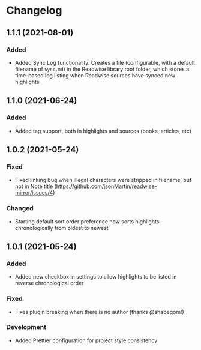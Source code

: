 # Changelog

## 1.1.1 (2021-08-01)
### Added
- Added Sync Log functionality. Creates a file (configurable, with a default filename of `Sync.md`) in the Readwise library root folder, which stores a time-based log listing when Readwise sources have synced new highlights

## 1.1.0 (2021-06-24)
### Added
- Added tag support, both in highlights and sources (books, articles, etc)

## 1.0.2 (2021-05-24)
### Fixed
- Fixed linking bug when illegal characters were stripped in filename, but not in Note title (https://github.com/jsonMartin/readwise-mirror/issues/4)
### Changed
- Starting default sort order preference now sorts highlights chronologically from oldest to newest

## 1.0.1 (2021-05-24)
### Added
- Added new checkbox in settings to allow highlights to be listed in reverse chronological order

### Fixed
- Fixes plugin breaking when there is no author (thanks @shabegom!)

### Development
- Added Prettier configuration for project style consistency